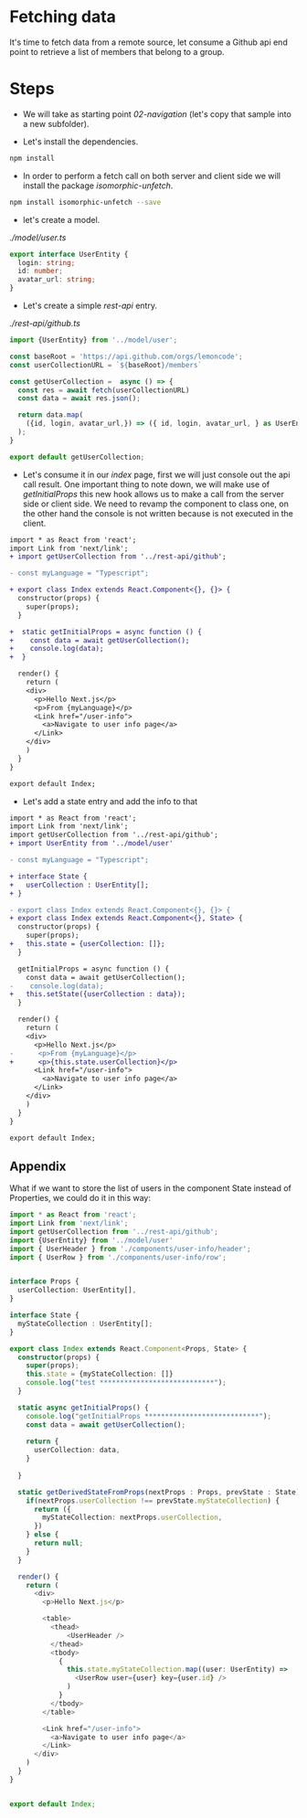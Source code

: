 # Fetching data

It's time to fetch data from a remote source, let consume a Github api end point to retrieve a list 
of members that belong to a group.

# Steps

- We will take as starting point _02-navigation_ (let's copy that sample into a new subfolder).

- Let's install the dependencies.

```bash
npm install
```

- In order to perform a fetch call on both server and client side we will install the package
_isomorphic-unfetch_.

```bash
npm install isomorphic-unfetch --save
```

- let's create a model.

_./model/user.ts_

```typescript
export interface UserEntity {
  login: string;
  id: number;
  avatar_url: string;
}
```

- Let's create a simple _rest-api_ entry.

_./rest-api/github.ts_

```typescript
import {UserEntity} from '../model/user';

const baseRoot = 'https://api.github.com/orgs/lemoncode';
const userCollectionURL = `${baseRoot}/members`

const getUserCollection =  async () => {
  const res = await fetch(userCollectionURL)
  const data = await res.json();

  return data.map(
    ({id, login, avatar_url,}) => ({ id, login, avatar_url, } as UserEntity)
  );
}

export default getUserCollection;
```

- Let's consume it in our _index_ page, first we will just console out the api call result.
One important thing to note down, we will make use of _getInitialProps_ this new hook
allows us to make a call from the server side or client side. We need to revamp 
the component to class one, on the other hand the console is not written because is
not executed in the client.

```diff
import * as React from 'react';
import Link from 'next/link';
+ import getUserCollection from '../rest-api/github';

- const myLanguage = "Typescript";

+ export class Index extends React.Component<{}, {}> {
  constructor(props) {
    super(props);
  }

+  static getInitialProps = async function () {
+    const data = await getUserCollection();    
+    console.log(data);
+  }

  render() {
    return (
    <div>
      <p>Hello Next.js</p>
      <p>From {myLanguage}</p>
      <Link href="/user-info">
        <a>Navigate to user info page</a>
      </Link>
    </div>
    )
  }
}

export default Index;
```

- Let's add a state entry and add the info to that

```diff
import * as React from 'react';
import Link from 'next/link';
import getUserCollection from '../rest-api/github';
+ import UserEntity from '../model/user'

- const myLanguage = "Typescript";

+ interface State {
+   userCollection : UserEntity[];
+ }

- export class Index extends React.Component<{}, {}> {
+ export class Index extends React.Component<{}, State> {  
  constructor(props) {
    super(props);
+   this.state = {userCollection: []};
  }

  getInitialProps = async function () {
    const data = await getUserCollection();    
-    console.log(data);
+   this.setState({userCollection : data});
  }

  render() {
    return (
    <div>
      <p>Hello Next.js</p>
-      <p>From {myLanguage}</p>
+      <p>{this.state.userCollection}</p>
      <Link href="/user-info">
        <a>Navigate to user info page</a>
      </Link>
    </div>
    )
  }
}

export default Index;
```

## Appendix

What if we want to store the list of users in the component State instead of Properties, we could do it in this way:

```typescript
import * as React from 'react';
import Link from 'next/link';
import getUserCollection from '../rest-api/github';
import {UserEntity} from '../model/user'
import { UserHeader } from './components/user-info/header';
import { UserRow } from './components/user-info/row';


interface Props {
  userCollection: UserEntity[],  
}

interface State {
  myStateCollection : UserEntity[];
}

export class Index extends React.Component<Props, State> {
  constructor(props) {
    super(props);
    this.state = {myStateCollection: []}
    console.log("test ****************************");
  }

  static async getInitialProps() {
    console.log("getInitialProps ****************************");
    const data = await getUserCollection();
  
    return {
      userCollection: data,  
    }
    
  }

  static getDerivedStateFromProps(nextProps : Props, prevState : State) : State {    
    if(nextProps.userCollection !== prevState.myStateCollection) {
      return ({
        myStateCollection: nextProps.userCollection,
      })
    } else {
      return null;
    }
  }

  render() {
    return (
      <div>
        <p>Hello Next.js</p>

        <table>
          <thead>
              <UserHeader />
          </thead>
          <tbody>
            {
              this.state.myStateCollection.map((user: UserEntity) =>
                <UserRow user={user} key={user.id} />
              )
            }
          </tbody>
        </table>

        <Link href="/user-info">
          <a>Navigate to user info page</a>
        </Link>
      </div>
    )
  }
}


export default Index;
```